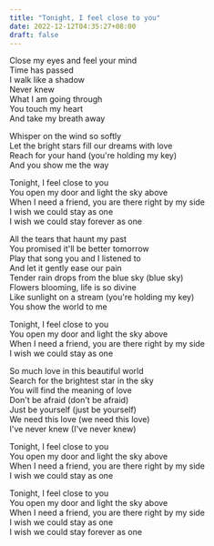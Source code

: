 ```yaml
---
title: "Tonight, I feel close to you"
date: 2022-12-12T04:35:27+08:00
draft: false
---
```


Close my eyes and feel your mind  
Time has passed  
I walk like a shadow  
Never knew  
What I am going through  
You touch my heart  
And take my breath away

Whisper on the wind so softly  
Let the bright stars fill our dreams with love  
Reach for your hand (you're holding my key)  
And you show me the way

Tonight, I feel close to you  
You open my door and light the sky above  
When I need a friend, you are there right by my side  
I wish we could stay as one  
I wish we could stay forever as one

All the tears that haunt my past  
You promised it'll be better tomorrow  
Play that song you and I listened to  
And let it gently ease our pain  
Tender rain drops from the blue sky (blue sky)  
Flowers blooming, life is so divine  
Like sunlight on a stream (you're holding my key)  
You show the world to me

Tonight, I feel close to you  
You open my door and light the sky above  
When I need a friend, you are there right by my side  
I wish we could stay as one

So much love in this beautiful world  
Search for the brightest star in the sky  
You will find the meaning of love  
Don't be afraid (don't be afraid)  
Just be yourself (just be yourself)  
We need this love (we need this love)  
I've never knew (I've never knew)

Tonight, I feel close to you  
You open my door and light the sky above  
When I need a friend, you are there right by my side  
I wish we could stay as one

Tonight, I feel close to you  
You open my door and light the sky above  
When I need a friend, you are there right by my side  
I wish we could stay as one  
I wish we could stay forever as one


